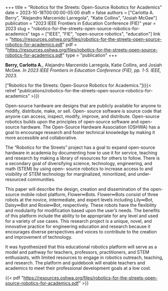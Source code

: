 +++
title = "Robotics for the Streets: Open-Source Robotics for Academics"
date = 2023-10-18T00:00:00-05:00
draft = false
authors = ["Carlotta A. Berry", "Alejandro Marcenido Larregola", "Katie Collins", "Josiah McGee"]
publication = "2023 IEEE Frontiers in Education Conference (FIE)"
year = 2023
slug = "robotics-for-the-streets-open-source-robotics-for-academics"
tags = ["IEEE", "FIE", "open-source robotics", "education"]
link = "https://resources.oshwa.org/files/robotics-for-the-streets-open-source-robotics-for-academics.pdf"
pdf = "https://resources.oshwa.org/files/robotics-for-the-streets-open-source-robotics-for-academics.pdf"
type = "publication"
+++

**Berry, Carlotta A.**, Alejandro Marcenido Larregola, Katie Collins, and Josiah McGee.  *In 2023 IEEE Frontiers in Education Conference (FIE), pp. 1-5. IEEE, 2023.*

[“Robotics for the Streets: Open-Source Robotics for Academics.”]({{< relref "publications/robotics-for-the-streets-open-source-robotics-for-academics" >}})

Open-source hardware are designs that are publicly available for anyone to modify, distribute, make, or sell. Open- source software is source code that anyone can access, inspect, modify, improve, and distribute. Open-source robotics builds upon the principles of open-source software and open-source hardware. The Open-Source Hardware Association (OSHWA) has a goal to encourage research and foster technical knowledge by making it more accessible and collaborative.

The “Robotics for the Streets” project has a goal to expand open-source hardware in academia by documenting how to use it for service, teaching and research by making a library of resources for others to follow. There is a secondary goal of diversifying science, technology, engineering, and math (STEM) by using open- source robotics to increase access to and visibility of STEM technology for marginalized, minoritized, and under-resourced communities.

This paper will describe the design, creation and dissemination of the open-source mobile robot platform, Flower∞Bots. Flower∞Bots consist of three robots at the novice, intermediate, and expert levels including Lily∞Bot, Daisy∞Bot and Rosie∞Bot, respectively. These robots have the flexibility and modularity for modification based upon the user’s needs. The benefits of this platform include the ability to be appropriate for any level and used for a variety of use cases. This research project is a unique, novel, and innovative practice for engineering education and research because it encourages diverse perspectives and voices to contribute to the creation and improvement of technology.

It was hypothesized that this educational robotics platform will serve as a model and pathway for teachers, professors, practitioners, and STEM enthusiasts, with limited resources to engage in robotics outreach, teaching, and research. The platform and guidebook will enable teachers and academics to meet their professional development goals at a low cost.

{{< pdf "https://resources.oshwa.org/files/robotics-for-the-streets-open-source-robotics-for-academics.pdf" >}}
